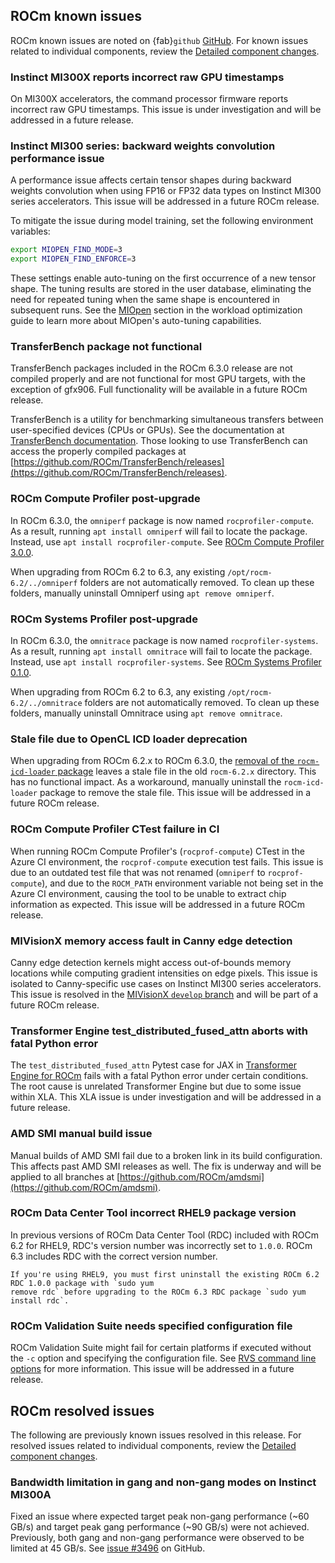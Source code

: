 ## ROCm known issues

ROCm known issues are noted on {fab}`github` [GitHub](https://github.com/ROCm/ROCm/labels/Verified%20Issue). For known
issues related to individual components, review the [Detailed component changes](#detailed-component-changes).

### Instinct MI300X reports incorrect raw GPU timestamps

On MI300X accelerators, the command processor firmware reports incorrect raw GPU timestamps. This
issue is under investigation and will be addressed in a future release.

### Instinct MI300 series: backward weights convolution performance issue

A performance issue affects certain tensor shapes during backward weights convolution when using
FP16 or FP32 data types on Instinct MI300 series accelerators. This issue will be addressed in a future ROCm release.

To mitigate the issue during model training, set the following environment variables:

```bash
export MIOPEN_FIND_MODE=3
export MIOPEN_FIND_ENFORCE=3
```

These settings enable auto-tuning on the first occurrence of a new tensor shape. The tuning results
are stored in the user database, eliminating the need for repeated tuning when the same shape is
encountered in subsequent runs. See the
[MIOpen](https://rocm.docs.amd.com/en/latest/how-to/tuning-guides/mi300x/workload.html#miopen)
section in the workload optimization guide to learn more about MIOpen's auto-tuning capabilities.

### TransferBench package not functional

TransferBench packages included in the ROCm 6.3.0 release are not compiled properly and are not
functional for most GPU targets, with the exception of gfx906. Full functionality will be available
in a future ROCm release.

TransferBench is a utility for benchmarking simultaneous transfers between user-specified devices
(CPUs or GPUs). See the documentation at [TransferBench
documentation](https://rocm.docs.amd.com/projects/TransferBench/en/docs-6.3.0/index.html). Those
looking to use TransferBench can access the properly compiled packages at
[https://github.com/ROCm/TransferBench/releases](https://github.com/ROCm/TransferBench/releases).

### ROCm Compute Profiler post-upgrade

In ROCm 6.3.0, the `omniperf` package is now named `rocprofiler-compute`. As a result, running `apt install omniperf` will fail to locate the package.
Instead, use `apt install rocprofiler-compute`. See [ROCm Compute Profiler 3.0.0](#rocm-compute-profiler-3-0-0).

When upgrading from ROCm 6.2 to 6.3, any existing `/opt/rocm-6.2/../omniperf` folders are not
automatically removed. To clean up these folders, manually uninstall Omniperf using `apt remove omniperf`.

### ROCm Systems Profiler post-upgrade

In ROCm 6.3.0, the `omnitrace` package is now named `rocprofiler-systems`. As a result, running `apt install omnitrace` will fail to locate the package.
Instead, use `apt install rocprofiler-systems`. See [ROCm Systems Profiler 0.1.0](#rocm-systems-profiler-0-1-0).

When upgrading from ROCm 6.2 to 6.3, any existing `/opt/rocm-6.2/../omnitrace` folders are not
automatically removed. To clean up these folders, manually uninstall Omnitrace using `apt remove omnitrace`.

### Stale file due to OpenCL ICD loader deprecation

When upgrading from ROCm 6.2.x to ROCm 6.3.0, the [removal of the `rocm-icd-loader`
package](#opencl-icd-loader-separated-from-rocm) leaves a stale file in the old `rocm-6.2.x`
directory. This has no functional impact. As a workaround, manually uninstall the
`rocm-icd-loader` package to remove the stale file. This issue will be addressed in a future ROCm
release.

### ROCm Compute Profiler CTest failure in CI

When running ROCm Compute Profiler's (`rocprof-compute`) CTest in the Azure CI environment, the
`rocprof-compute` execution test fails. This issue is due to an outdated test file that was not renamed
(`omniperf` to `rocprof-compute`), and due to the `ROCM_PATH` environment variable not being set in
the Azure CI environment, causing the tool to be unable to extract chip information as expected.
This issue will be addressed in a future ROCm release.

### MIVisionX memory access fault in Canny edge detection

Canny edge detection kernels might access out-of-bounds memory locations while
computing gradient intensities on edge pixels. This issue is isolated to
Canny-specific use cases on Instinct MI300 series accelerators. This issue is
resolved in the [MIVisionX `develop` branch](https://github.com/ROCm/mivisionx)
and will be part of a future ROCm release.

### Transformer Engine test_distributed_fused_attn aborts with fatal Python error

The `test_distributed_fused_attn` Pytest case for JAX in [Transformer Engine
for ROCm](https://github.com/ROCm/TransformerEngine) fails with a fatal Python
error under certain conditions. The root cause is unrelated Transformer Engine
but due to some issue within XLA. This XLA issue is under investigation and
will be addressed in a future release.

### AMD SMI manual build issue

Manual builds of AMD SMI fail due to a broken link in its build configuration.
This affects past AMD SMI releases as well. The fix is underway and will be
applied to all branches at [https://github.com/ROCm/amdsmi](https://github.com/ROCm/amdsmi).

### ROCm Data Center Tool incorrect RHEL9 package version

In previous versions of ROCm Data Center Tool (RDC) included with ROCm 6.2 for RHEL9, RDC's version
number was incorrectly set to `1.0.0`. ROCm 6.3 includes RDC with the correct version number.

```{important}
If you're using RHEL9, you must first uninstall the existing ROCm 6.2 RDC 1.0.0 package with `sudo yum
remove rdc` before upgrading to the ROCm 6.3 RDC package `sudo yum install rdc`.
```

### ROCm Validation Suite needs specified configuration file

ROCm Validation Suite might fail for certain platforms if executed without the `-c` option and
specifying the configuration file. See [RVS command line
options](https://rocm.docs.amd.com/projects/ROCmValidationSuite/en/docs-6.3.0/ug1main.html#command-line-options)
for more information. This issue will be addressed in a future release.

## ROCm resolved issues

The following are previously known issues resolved in this release. For resolved issues related to
individual components, review the [Detailed component changes](#detailed-component-changes).

### Bandwidth limitation in gang and non-gang modes on Instinct MI300A

Fixed an issue where expected target peak non-gang performance (~60 GB/s) and target peak gang
performance (~90 GB/s) were not achieved. Previously, both gang and non-gang performance were
observed to be limited at 45 GB/s. See [issue #3496](https://github.com/ROCm/ROCm/issues/3496) on
GitHub.
